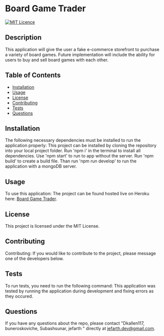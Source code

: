 # Board Game Trader
  [![MIT Licence](https://badges.frapsoft.com/os/mit/mit.png?v=103)](https://opensource.org/licenses/mit-license.php)

  ## Description
This application will give the user a fake e-commerce storefront to purchase a variety of board games. Future implementation will include the ability for users to buy and sell board games with each other.

## Table of Contents 

* [Installation](#installation)
* [Usage](#usage)
* [License](#license)
* [Contributing](#contributing)
* [Tests](#tests)
* [Questions](#questions)

## Installation
The following necessary dependencies must be installed to run the application properly: This project can be installed by cloning the repository into your local project folder. Run 'npm i' in the terminal to install all dependencies. Use 'npm start' to run to app without the server. Run 'npm build' to create a build file. Than run 'npm run develop' to run the application with a mongoDB server.

## Usage
To use this application: The project can be found hosted live on Heroku here: [Board Game Trader](https://boardgame-trader.herokuapp.com/).

## License
This project is licensed under the MIT License.

## Contributing
Contributing: If you would like to contribute to the project, please message one of the developers below.

## Tests
To run tests, you need to run the following command: This application was tested by running the application during development and fixing errors as they occured.

## Questions
If you have any questions about the repo, please contact "Dkallen117, buneroskoviche, Subashsunar, jefarth " directly at jefarth.dev@gmail.com.

